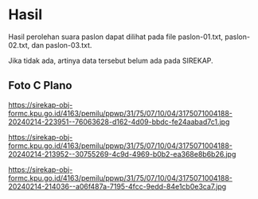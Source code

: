 # Hasil

Hasil perolehan suara paslon dapat dilihat pada file paslon-01.txt, paslon-02.txt, dan paslon-03.txt.

Jika tidak ada, artinya data tersebut belum ada pada SIREKAP.

## Foto C Plano

https://sirekap-obj-formc.kpu.go.id/4163/pemilu/ppwp/31/75/07/10/04/3175071004188-20240214-223951--76063628-d162-4d09-bbdc-fe24aabad7c1.jpg

https://sirekap-obj-formc.kpu.go.id/4163/pemilu/ppwp/31/75/07/10/04/3175071004188-20240214-213952--30755269-4c9d-4969-b0b2-ea368e8b6b26.jpg

https://sirekap-obj-formc.kpu.go.id/4163/pemilu/ppwp/31/75/07/10/04/3175071004188-20240214-214036--a06f487a-7195-4fcc-9edd-84e1cb0e3ca7.jpg
